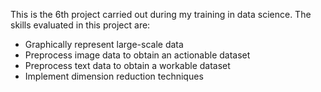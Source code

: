 This is the 6th project carried out during my training in data science. The skills evaluated in this project are:
- Graphically represent large-scale data
- Preprocess image data to obtain an actionable dataset
- Preprocess text data to obtain a workable dataset
- Implement dimension reduction techniques
